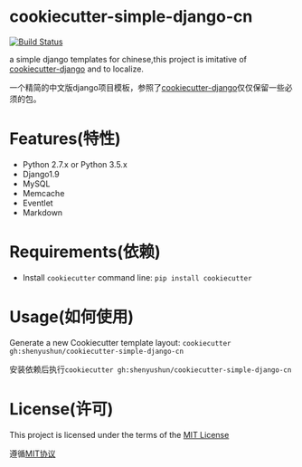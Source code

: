 # cookiecutter-simple-django-cn

[![Build Status](https://travis-ci.org/shenyushun/cookiecutter-simple-django-cn.svg?branch=master)](https://travis-ci.org/shenyushun/cookiecutter-simple-django-cn)

a simple django templates for chinese,this project is imitative of
[cookiecutter-django](https://github.com/pydanny/cookiecutter-django)
and to localize.

一个精简的中文版django项目模板，参照了[cookiecutter-django](https://github.com/pydanny/cookiecutter-django)仅仅保留一些必须的包。

# Features(特性)
* Python 2.7.x or Python 3.5.x
* Django1.9
* MySQL
* Memcache
* Eventlet
* Markdown

# Requirements(依赖)
* Install `cookiecutter` command line: `pip install cookiecutter`

# Usage(如何使用)
Generate a new Cookiecutter template layout: `cookiecutter gh:shenyushun/cookiecutter-simple-django-cn`

安装依赖后执行`cookiecutter gh:shenyushun/cookiecutter-simple-django-cn`

# License(许可)
This project is licensed under the terms of the [MIT License](/LICENSE)

遵循[MIT协议](/LICENSE)
